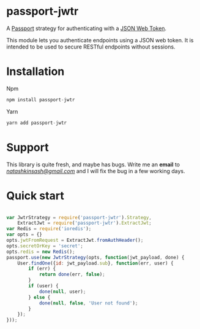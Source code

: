 # passport-jwtr

A [Passport](http://passportjs.org/) strategy for authenticating with a [JSON Web Token](https://jwt.io/).

This module lets you authenticate endpoints using a JSON web token. It is intended to be used to secure RESTful endpoints without sessions.


# Installation

Npm
```javascript
npm install passport-jwtr
```

Yarn
```javascript
yarn add passport-jwtr
```

# Support

This library is quite fresh, and maybe has bugs. Write me an **email** to *natashkinsash@gmail.com* and I will fix the bug in a few working days.

# Quick start

```javascript

var JwtrStrategy = require('passport-jwtr').Strategy,
    ExtractJwt = require('passport-jwtr').ExtractJwt;
var Redis = require('ioredis');
var opts = {}
opts.jwtFromRequest = ExtractJwt.fromAuthHeader();
opts.secretOrKey = 'secret';
opts.redis = new Redis();
passport.use(new JwtrStrategy(opts, function(jwt_payload, done) {
    User.findOne({id: jwt_payload.sub}, function(err, user) {
        if (err) {
            return done(err, false);
        }
        if (user) {
            done(null, user);
        } else {
            done(null, false, 'User not found');
        }
    });
}));

```

